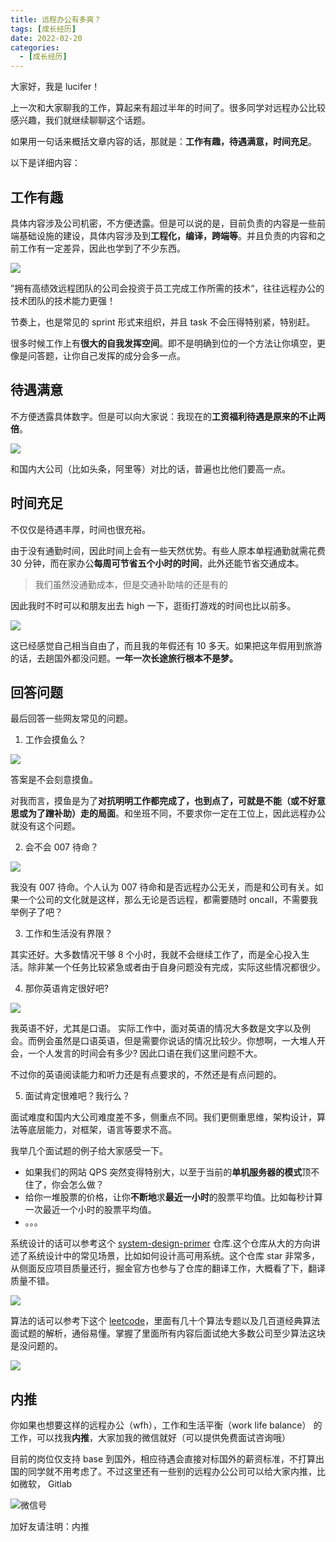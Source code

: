 ```yaml
---
title: 远程办公有多爽？
tags: [成长经历]
date: 2022-02-20
categories:
  - [成长经历]
---
```


大家好，我是 lucifer！

上一次和大家聊我的工作，算起来有超过半年的时间了。很多同学对远程办公比较感兴趣，我们就继续聊聊这个话题。

如果用一句话来概括文章内容的话，那就是：**工作有趣，待遇满意，时间充足**。

以下是详细内容：

<!-- more -->

## 工作有趣

具体内容涉及公司机密，不方便透露。但是可以说的是，目前负责的内容是一些前端基础设施的建设，具体内容涉及到**工程化，编译，跨端等**。并且负责的内容和之前工作有一定差异，因此也学到了不少东西。

![](https://p.ipic.vip/scklno.jpg)

”拥有高绩效远程团队的公司会投资于员工完成工作所需的技术“，往往远程办公的技术团队的技术能力更强！

节奏上，也是常见的 sprint 形式来组织，并且 task 不会压得特别紧，特别赶。

很多时候工作上有**很大的自我发挥空间**。即不是明确到位的一个方法让你填空，更像是问答题，让你自己发挥的成分会多一点。

## 待遇满意

不方便透露具体数字。但是可以向大家说：我现在的**工资福利待遇是原来的不止两倍**。

![](https://p.ipic.vip/md6d52.jpg)

和国内大公司（比如头条，阿里等）对比的话，普遍也比他们要高一点。

## 时间充足

不仅仅是待遇丰厚，时间也很充裕。

由于没有通勤时间，因此时间上会有一些天然优势。有些人原本单程通勤就需花费 30 分钟，而在家办公**每周可节省五个小时的时间**，此外还能节省交通成本。

> 我们虽然没通勤成本，但是交通补助啥的还是有的

因此我时不时可以和朋友出去 high 一下，逛街打游戏的时间也比以前多。

![](https://p.ipic.vip/i9ct8o.jpg)

这已经感觉自己相当自由了，而且我的年假还有 10 多天。如果把这年假用到旅游的话，去趟国外都没问题。**一年一次长途旅行根本不是梦。**

## 回答问题

最后回答一些网友常见的问题。

1. 工作会摸鱼么？

![](https://p.ipic.vip/u89bah.jpg)

答案是不会刻意摸鱼。

对我而言，摸鱼是为了**对抗明明工作都完成了，也到点了，可就是不能（或不好意思或为了蹭补助）走的局面**。和坐班不同，不要求你一定在工位上，因此远程办公就没有这个问题。

2. 会不会 007 待命？

![](https://p.ipic.vip/hkqto8.jpg)

我没有 007 待命。个人认为 007 待命和是否远程办公无关，而是和公司有关。如果一个公司的文化就是这样，那么无论是否远程，都需要随时 oncall，不需要我举例子了吧？

3. 工作和生活没有界限？

其实还好。大多数情况干够 8 个小时，我就不会继续工作了，而是全心投入生活。除非某一个任务比较紧急或者由于自身问题没有完成，实际这些情况都很少。

4. 那你英语肯定很好吧?

![](https://p.ipic.vip/agjxp6.jpg)

我英语不好，尤其是口语。 实际工作中，面对英语的情况大多数是文字以及例会。而例会虽然是口语英语，但是需要你说话的情况比较少。你想啊，一大堆人开会，一个人发言的时间会有多少? 因此口语在我们这里问题不大。

不过你的英语阅读能力和听力还是有点要求的，不然还是有点问题的。

5. 面试肯定很难吧？我行么？

面试难度和国内大公司难度差不多，侧重点不同。我们更侧重思维，架构设计，算法等底层能力，对框架，语言等要求不高。

我举几个面试题的例子给大家感受一下。

- 如果我们的网站 QPS 突然变得特别大，以至于当前的**单机服务器的模式**顶不住了，你会怎么做？
- 给你一堆股票的价格，让你**不断地**求**最近一小时**的股票平均值。比如每秒计算一次最近一个小时的股票平均值。
- 。。。

系统设计的话可以参考这个 [system-design-primer](https://github.com/donnemartin/system-design-primer) 仓库.这个仓库从大的方向讲述了系统设计中的常见场景，比如如何设计高可用系统。这个仓库 star 非常多，从侧面反应项目质量还行，掘金官方也参与了仓库的翻译工作，大概看了下，翻译质量不错。

![](https://p.ipic.vip/qzq8u6.jpg)

算法的话可以参考下这个 [leetcode](https://github.com/azl397985856/leetcode)，里面有几十个算法专题以及几百道经典算法面试题的解析，通俗易懂。掌握了里面所有内容后面试绝大多数公司至少算法这块是没问题的。

![](https://p.ipic.vip/n9mk18.jpg)

## 内推

你如果也想要这样的远程办公（wfh），工作和生活平衡（work life balance） 的工作，可以找我**内推**，大家加我的微信就好（可以提供免费面试咨询哦）

目前的岗位仅支持 base 到国外，相应待遇会直接对标国外的薪资标准，不打算出国的同学就不用考虑了。不过这里还有一些别的远程办公公司可以给大家内推，比如微软， Gitlab

![微信号](https://p.ipic.vip/e97on7.jpg)

加好友请注明：内推
